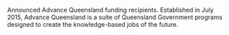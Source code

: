 Announced Advance Queensland funding recipients. Established in July 2015, Advance Queensland is a suite of Queensland Government programs designed to create the knowledge-based jobs of the future.